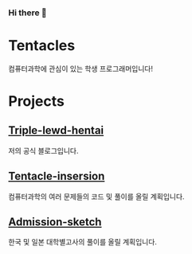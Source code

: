 ### Hi there 👋

<!--
**Triple-lewd-Hentai/Triple-lewd-Hentai** is a ✨ _special_ ✨ repository because its `README.md` (this file) appears on your GitHub profile.

Here are some ideas to get you started:

- 🔭 I’m currently working on ...
- 🌱 I’m currently learning ...
- 👯 I’m looking to collaborate on ...
- 🤔 I’m looking for help with ...
- 💬 Ask me about ...
- 📫 How to reach me: ...
- 😄 Pronouns: ...
- ⚡ Fun fact: ...
-->

# Tentacles

컴퓨터과학에 관심이 있는 학생 프로그래머입니다!


# Projects

## [Triple-lewd-hentai](https://triple-lewd-hentai.github.io)

저의 공식 블로그입니다.

## [Tentacle-insersion](https://github.com/Triple-lewd-Hentai/Tentacle-insertion)

컴퓨터과학의 여러 문제들의 코드 및 풀이를 올릴 계획입니다.


## [Admission-sketch](https://github.com/Triple-lewd-Hentai/admission_sketch)

한국 및 일본 대학별고사의 풀이를 올릴 계획입니다.


